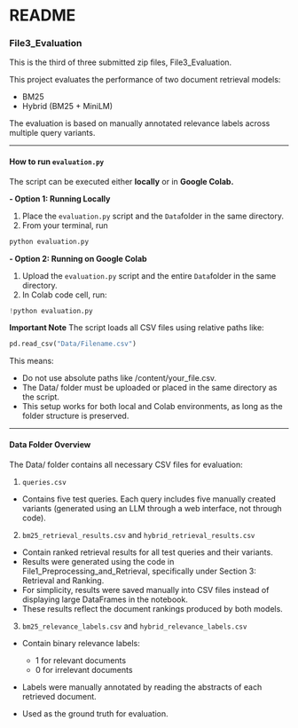 # README

### File3_Evaluation

This is the third of three submitted zip files, File3_Evaluation.

This project evaluates the performance of two document retrieval models:
- BM25 
- Hybrid (BM25 + MiniLM)

The evaluation is based on manually annotated relevance labels across multiple query variants.

---
#### How to run `evaluation.py` 
The script can be executed either **locally** or in **Google Colab.**

**- Option 1: Running Locally**
1. Place the `evaluation.py` script and the `Data`folder in the same directory. 
2. From your terminal, run 

```python
python evaluation.py
```

**- Option 2: Running on Google Colab**
1. Upload the `evaluation.py` script and the entire `Data`folder in the same directory. 
2. In Colab code cell, run:

```python 
!python evaluation.py
```

**Important Note**
The script loads all CSV files using relative paths like:

```python
pd.read_csv("Data/Filename.csv")
```

This means:
- Do not use absolute paths like /content/your_file.csv.
- The Data/ folder must be uploaded or placed in the same directory as the script.
- This setup works for both local and Colab environments, as long as the folder structure is preserved.


---

#### Data Folder Overview
The Data/ folder contains all necessary CSV files for evaluation:

1. `queries.csv`
- Contains five test queries. Each query includes five manually created variants (generated using an LLM through a web interface, not through code).

2. `bm25_retrieval_results.csv` and `hybrid_retrieval_results.csv`
- Contain ranked retrieval results for all test queries and their variants.
- Results were generated using the code in File1_Preprocessing_and_Retrieval, specifically under Section 3: Retrieval and Ranking.
- For simplicity, results were saved manually into CSV files instead of displaying large DataFrames in the notebook.
- These results reflect the document rankings produced by both models.

3. `bm25_relevance_labels.csv` and `hybrid_relevance_labels.csv`
- Contain binary relevance labels:
    - 1 for relevant documents
    - 0 for irrelevant documents

- Labels were manually annotated by reading the abstracts of each retrieved document.
- Used as the ground truth for evaluation.


